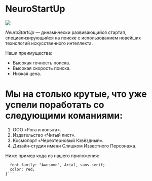 # NeuroStartUp

![](https://netology-code.github.io/git-homeworks/introduction/assets/logo.png)

*NeuroStartUp* — динамически развивающийся стартап, специализирующийся на поиске с использованием 
 новейших технологий искусственного интеллекта.

Наши преимущества:
* Высокая точность поиска.
* Высокая скорость поиска.
* Низкая цена.

# Мы на столько крутые, что уже успели поработать со следующими команиями:

1. ООО «Рога и копыта».
1. Издательство «Читый лист».
1. Космопорт «Черезтерновый Кзвёздный».
1. Дизайн-студия имени Слишком Известного Персонажа.


Ниже пример кода из нашего приложения:


```.selector {
  font-family: "Awesome", Arial, sans-serif;
  color: red;
}```

